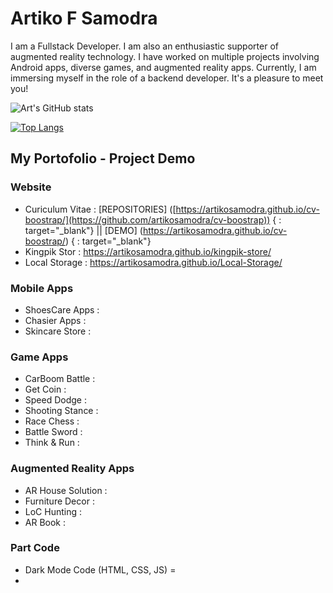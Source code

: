 # Artiko F Samodra

I am a Fullstack Developer. I am also an enthusiastic supporter of augmented reality technology. I have worked on multiple projects involving Android apps, diverse games, and augmented reality apps. Currently, I am immersing myself in the role of a backend developer. It's a pleasure to meet you!

![Art's GitHub stats](https://github-readme-stats.vercel.app/api?username=artikosamodra&count_private=true&show_icons=true&theme=radical)

[![Top Langs](https://github-readme-stats.vercel.app/api/top-langs/?username=artikosamodra&count_private=true&show_icons=true&langs_count=10&theme=radical)](https://github.com/artikosamodra/github-readme-stats)

## My Portofolio - Project Demo
### Website
- Curiculum Vitae    : [REPOSITORIES] ([https://artikosamodra.github.io/cv-boostrap/](https://github.com/artikosamodra/cv-boostrap)) { : target="_blank"} || [DEMO] (https://artikosamodra.github.io/cv-boostrap/) { : target="_blank"}
- Kingpik Stor       : https://artikosamodra.github.io/kingpik-store/
- Local Storage      : https://artikosamodra.github.io/Local-Storage/

### Mobile Apps
- ShoesCare Apps     :
- Chasier Apps       :
- Skincare Store     :

### Game Apps
- CarBoom Battle     :
- Get Coin           :
- Speed Dodge        :
- Shooting Stance    :
- Race Chess         :
- Battle Sword       :
- Think & Run        :

### Augmented Reality Apps
- AR House Solution  :
- Furniture Decor    :
- LoC Hunting        :
- AR Book            :


### Part Code
- Dark Mode Code (HTML, CSS, JS) = 
- 


